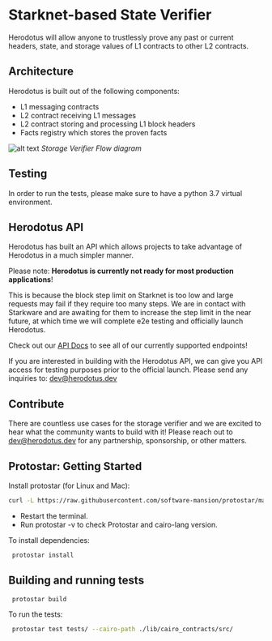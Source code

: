 # Starknet-based State Verifier

Herodotus will allow anyone to trustlessly prove any past or current headers, state, and storage values of L1 contracts to other L2 contracts.

## Architecture

Herodotus is built out of the following components:

- L1 messaging contracts
- L2 contract receiving L1 messages
- L2 contract storing and processing L1 block headers
- Facts registry which stores the proven facts

![alt text](https://github.com/marcellobardus/starknet-l2-storage-verifier/blob/master/.github/storage-verifier.png?raw=true)
_Storage Verifier Flow diagram_

## Testing

In order to run the tests, please make sure to have a python 3.7 virtual environment.

## Herodotus API

Herodotus has built an API which allows projects to take advantage of Herodotus in a much simpler manner.

Please note: **Herodotus is currently not ready for most production applications**!

This is because the block step limit on Starknet is too low and large requests may fail if they require too many steps. We are in contact with Starkware and are awaiting for them to increase the step limit in the near future, at which time we will complete e2e testing and officially launch Herodotus.

Check out our [API Docs](https://docs.herodotus.dev) to see all of our currently supported endpoints!

If you are interested in building with the Herodotus API, we can give you API access for testing purposes prior to the official launch. Please send any inquiries to: <dev@herodotus.dev>

## Contribute

There are countless use cases for the storage verifier and we are excited to hear what the community wants to build with it! Please reach out to <dev@herodotus.dev> for any partnership, sponsorship, or other matters.

## Protostar: Getting Started

Install protostar (for Linux and Mac):

```bash
curl -L https://raw.githubusercontent.com/software-mansion/protostar/master/install.sh | bash
```

- Restart the terminal.
- Run protostar -v to check Protostar and cairo-lang version.

To install dependencies:

```bash
 protostar install
```

## Building and running tests

```bash
 protostar build
```

To run the tests:

```bash
 protostar test tests/ --cairo-path ./lib/cairo_contracts/src/ 
```
